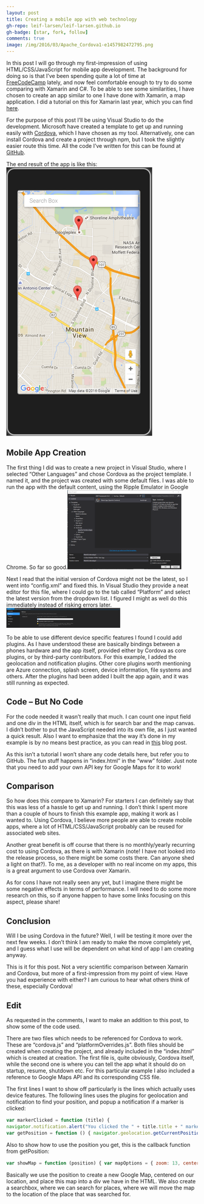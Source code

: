 ```yaml
---
layout: post
title: Creating a mobile app with web technology
gh-repo: leif-larsen/leif-larsen.github.io
gh-badge: [star, fork, follow]
comments: true
image: /img/2016/03/Apache_Cordova1-e1457982472795.png
---
```

    
    
In this post I will go through my first-impression of using HTML/CSS/JavaScript for mobile app development. The background for doing so is that I’ve been spending quite a lot of time at [FreeCodeCamp](http://freecodecamp.com) lately, and now feel comfortable enough to try to do some comparing with Xamarin and C#. To be able to see some similarities, I have chosen to create an app similar to one I have done with Xamarin, a map application. I did a tutorial on this for Xamarin last year, which you can find [here](http://leiflarsen.org/?s=mapkit).

For the purpose of this post I’ll be using Visual Studio to do the development. Microsoft have created a template to get up and running easily with [Cordova](https://cordova.apache.org/), which I have chosen as my tool. Alternatively, one can install Cordova and create a project through npm, but I took the slightly easier route this time. All the code I’ve written for this can be found at [GitHub](https://github.com/leif-larsen/Mobile-HTML-Test-App).

The end result of the app is like this:  
[![Mobile app with Cordova end result](/img/2016/03/droidresult.png?fit=384%2C706)](/img/2016/03/droidresult.png)


## Mobile App Creation

The first thing I did was to create a new project in Visual Studio, where I selected “Other Languages” and chose Cordova as the project template. I named it, and the project was created with some default files. I was able to run the app with the default content, using the Ripple Emulator in Google Chrome. So far so good.[![Create new Cordova project in Visual Studio](/img/2016/03/NewProject-300x208.png?fit=300%2C208)](/img/2016/03/NewProject.png)

Next I read that the initial version of Cordova might not be the latest, so I went into “config.xml” and fixed this. In Visual Studio they provide a neat editor for this file, where I could go to the tab called “Platform” and select the latest version from the dropdown list. I figured I might as well do this immediately instead of risking errors later.  
[![Update to latest Cordova Version](/img/2016/03/LatestVersion-300x52.png?fit=300%2C52)](/img/2016/03/LatestVersion.png)

To be able to use different device specific features I found I could add plugins. As I have understood these are basically bindings between a phones hardware and the app itself, provided either by Cordova as core plugins, or by third-party contributors. For this example, I added the geolocation and notification plugins. Other core plugins worth mentioning are Azure connection, splash screen, device information, file systems and others. After the plugins had been added I built the app again, and it was still running as expected.


## Code – But No Code

For the code needed it wasn’t really that much. I can count one input field and one div in the HTML itself, which is for search bar and the map canvas. I didn’t bother to put the JavaScript needed into its own file, as I just wanted a quick result. Also I want to emphasize that the way it’s done in my example is by no means best practice, as you can read in [this](https://codingwithspike.wordpress.com/2014/08/13/loading-google-maps-in-cordova-the-right-way/) blog post.

As this isn’t a tutorial I won’t share any code details here, but refer you to GitHub. The fun stuff happens in “index.html” in the “www” folder. Just note that you need to add your own API key for Google Maps for it to work!


## Comparison

So how does this compare to Xamarin? For starters I can definitely say that this was less of a hassle to get up and running. I don’t think I spent more than a couple of hours to finish this example app, making it work as I wanted to. Using Cordova, I believe more people are able to create mobile apps, where a lot of HTML/CSS/JavaScript probably can be reused for associated web sites.

Another great benefit is off course that there is no monthly/yearly recurring cost to using Cordova, as there is with Xamarin (note! I have not looked into the release process, so there might be some costs there. Can anyone shed a light on that?). To me, as a developer with no real income on my apps, this is a great argument to use Cordova over Xamarin.

As for cons I have not really seen any yet, but I imagine there might be some negative effects in terms of performance. I will need to do some more research on this, so if anyone happen to have some links focusing on this aspect, please share!


## Conclusion

Will I be using Cordova in the future? Well, I will be testing it more over the next few weeks. I don’t think I am ready to make the move completely yet, and I guess what I use will be dependent on what kind of app I am creating anyway.

This is it for this post. Not a very scientific comparison between Xamarin and Cordova, but more of a first-impression from my point of view. Have you had experience with either? I am curious to hear what others think of these, especially Cordova!


## Edit

As requested in the comments, I want to make an addition to this post, to show some of the code used.

There are two files which needs to be referenced for Cordova to work. These are “cordova.js” and “platformOverrides.js”. Both files should be created when creating the project, and already included in the “index.html” which is created at creation. The first file is, quite obviously, Cordova itself, while the second one is where you can tell the app what it should do on startup, resume, shutdown etc. For this particular example I also included a reference to Google Maps API and its corresponding CSS file.

The first lines I want to show off particularly is the lines which actually uses device features. The following lines uses the plugins for geolocation and notification to find your position, and popup a notification if a marker is clicked:
```javascript
var markerClicked = function (title) { 
navigator.notification.alert("You clicked the " + title.title + " marker!", function () {});} 
var getPosition = function () { navigator.geolocation.getCurrentPosition(showMap); }
```

Also to show how to use the position you get, this is the callback function from getPosition:

```javascript
var showMap = function (position) { var mapOptions = { zoom: 13, center: new google.maps.LatLng(position.coords.latitude, position.coords.longitude), mapTypeId: google.maps.MapTypeId.ROADMAP, mapTypeControl: false } map = new google.maps.Map(document.getElementById("map_canvas"), mapOptions); addMarkers(); var input = document.getElementById("pac-input"); var searchBox = new google.maps.places.SearchBox(input); map.controls[google.maps.ControlPosition.TOP_CENTER].push(input); map.addListener('bounds_changed', function () { searchBox.setBounds(map.getBounds()); }); searchBox.addListener('places_changed', function () { var places = searchBox.getPlaces(); if (places.length == 0) { return; } map.setCenter(places[0].geometry.location); }); }
```
Basically we use the position to create a new Google Map, centered on our location, and place this map into a div we have in the HTML. We also create a searchbox, where we can search for places, where we will move the map to the location of the place that was searched for.


